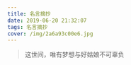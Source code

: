 ```yaml
---
title: 名言摘抄
date: 2019-06-20 21:32:07
tags: 名言摘抄
cover: /img/2a6a93c00e6.jpg
---
```




>   这世间，唯有梦想与好姑娘不可辜负